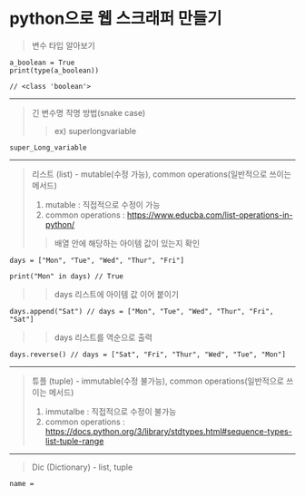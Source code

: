 # python으로 웹 스크래퍼 만들기
</hr>

> 변수 타입 알아보기 
    
    a_boolean = True
    print(type(a_boolean))
    
    // <class 'boolean'>

-----------------------

> 긴 변수명 작명 방법(snake case)     
>    > ex) superlongvariable

    super_Long_variable
-----------------------

> 리스트 (list) - mutable(수정 가능), common operations(일반적으로 쓰이는 메서드)    
> 1. mutable : 직접적으로 수정이 가능     
> 2. common operations : <https://www.educba.com/list-operations-in-python/>
>
> > 배열 안에 해당하는 아이템 값이 있는지 확인
    
    days = ["Mon", "Tue", "Wed", "Thur", "Fri"]
    
    print("Mon" in days) // True
>    > days 리스트에 아이템 값 이어 붙이기
    
    days.append("Sat") // days = ["Mon", "Tue", "Wed", "Thur", "Fri", "Sat"]
>    > days 리스트를 역순으로 출력
    
    days.reverse() // days = ["Sat", "Fri", "Thur", "Wed", "Tue", "Mon"]
>    >

<hr/>

> 튜플 (tuple) - immutable(수정 불가능), common operations(일반적으로 쓰이는 메서드)    
> 1. immutalbe : 직접적으로 수정이 불가능    
> 2. common operations : <https://docs.python.org/3/library/stdtypes.html#sequence-types-list-tuple-range>    
-----------------------

> Dic (Dictionary) - list, tuple
    
    name = 







